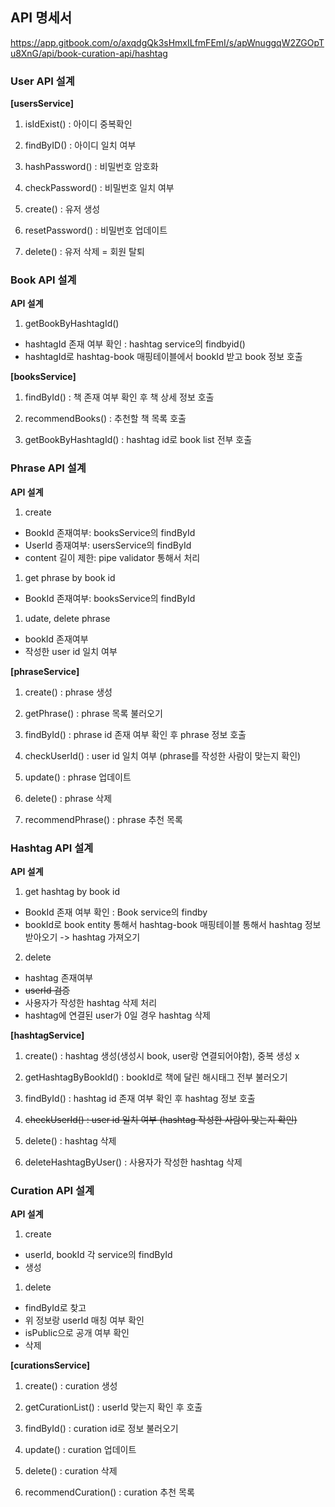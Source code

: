 ## API 명세서

https://app.gitbook.com/o/axqdgQk3sHmxILfmFEmI/s/apWnuggqW2ZGOpTu8XnG/api/book-curation-api/hashtag



### User API 설계

**[usersService]**

1. isIdExist() : 아이디 중복확인

1. findByID() : 아이디 일치 여부

2. hashPassword() : 비밀번호 암호화

3. checkPassword() : 비밀번호 일치 여부


4. create() : 유저 생성

5. resetPassword() : 비밀번호 업데이트

6. delete() : 유저 삭제 = 회원 탈퇴


### Book API 설계

**API 설계**

1. getBookByHashtagId()
  - hashtagId 존재 여부 확인 : hashtag service의 findbyid()
  - hashtagId로 hashtag-book 매핑테이블에서 bookId 받고 book 정보 호출

**[booksService]**

1. findById() : 책 존재 여부 확인 후 책 상세 정보 호출

1. recommendBooks() : 추천할 책 목록 호출

1. getBookByHashtagId() : hashtag id로 book list 전부 호출


### Phrase API 설계

**API 설계**

1. create
  - BookId 존재여부: booksService의 findById
  - UserId 종재여부: usersService의 findById
  - content 길이 제한: pipe validator 통해서 처리

1. get phrase by book id
  - BookId 존재여부: booksService의 findById

1. udate, delete phrase
  - bookId 존재여부
  - 작성한 user id 일치 여부

**[phraseService]**

1. create() : phrase 생성

1. getPhrase() : phrase 목록 불러오기

1. findById() : phrase id 존재 여부 확인 후 phrase 정보 호출

1. checkUserId() : user id 일치 여부 (phrase를 작성한 사람이 맞는지 확인)

1. update() : phrase 업데이트

1. delete() : phrase 삭제

1. recommendPhrase() : phrase 추천 목록



### Hashtag API 설계

**API 설계**

1. get hashtag by book id
  - BookId 존재 여부 확인 : Book service의 findby
  - bookId로 book entity 통해서 hashtag-book 매핑테이블 통해서 hashtag 정보 받아오기 -> hashtag 가져오기

2. delete
  - hashtag 존재여부
  - ~~userId 검증~~
  - 사용자가 작성한 hashtag 삭제 처리
  - hashtag에 연결된 user가 0일 경우 hashtag 삭제

**[hashtagService]**

1. create() : hashtag 생성(생성시 book, user랑 연결되어야함), 중복 생성 x

1. getHashtagByBookId() : bookId로 책에 달린 해시태그 전부 불러오기

1. findById() : hashtag id 존재 여부 확인 후 hashtag 정보 호출

1. ~~checkUserId() : user id 일치 여부 (hashtag 작성한 사람이 맞는지 확인)~~

1. delete() : hashtag 삭제

1. deleteHashtagByUser() : 사용자가 작성한 hashtag 삭제


### Curation API 설계

**API 설계**

1. create
  - userId, bookId 각 service의 findById
  - 생성

1. delete
  - findById로 찾고
  - 위 정보랑 userId 매칭 여부 확인
  - isPublic으로 공개 여부 확인
  - 삭제

**[curationsService]**

1. create() : curation 생성

1. getCurationList() : userId 맞는지 확인 후 호출

1. findById() : curation id로 정보 불러오기

1. update() : curation 업데이트

1. delete() : curation 삭제 

1. recommendCuration() : curation 추천 목록

